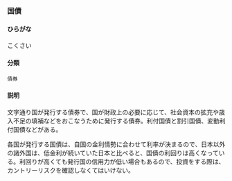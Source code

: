 <div style="display:none;">

## [あ行](securities-terms?id=あ行)
## [か行](securities-terms?id=か行)

</div>

### 国債

#### ひらがな

こくさい

#### 分類

`債券`

#### 説明

文字通り国が発行する債券で、国が財政上の必要に応じて、社会資本の拡充や歳入不足の填補などをおこなうために発行する債券。利付国債と割引国債、変動利付国債などがある。
 
各国が発行する国債は、自国の金利情勢に合わせて利率が決まるので、日本以外の諸外国は、低金利が続いていた日本と比べると、国債の利回りは高くなっている。利回りが高くても発行国の信用力が低い場合もあるので、投資をする際は、カントリーリスクを確認しなくてはいけない。

<div style="display:none;">

## [さ行](securities-terms?id=さ行)
## [た行](securities-terms?id=た行)
## [な行](securities-terms?id=な行)
## [は行](securities-terms?id=は行)
## [ま行](securities-terms?id=ま行)
## [や行](securities-terms?id=や行)
## [ら行](securities-terms?id=ら行)
## [わ行](securities-terms?id=わ行)
## [英数字・記号](securities-terms?id=英数字・記号)

</div>

